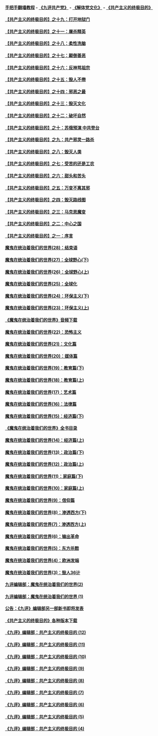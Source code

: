 #### [手把手翻墙教程](https://github.com/gfw-breaker/guides/wiki) -  [《九评共产党》](https://github.com/gfw-breaker/9ping.md?t=05042136) - [《解体党文化》](https://github.com/gfw-breaker/jtdwh.md?t=05042136) - [《共产主义的终极目的》](https://github.com/gfw-breaker/gczydzjmd.md?t=05042136)

#### [【共产主义的终极目的】之十九：打开地狱门](../pages/nsc422/n11206376.md?t=05042136) 

#### [【共产主义的终极目的】之十一：屠杀精英](../pages/nsc422/n11118442.md?t=05042136) 

#### [【共产主义的终极目的】之十八：柔性洗脑](../pages/nsc422/n11199994.md?t=05042136) 

#### [【共产主义的终极目的】之十七：颠倒善恶](../pages/nsc422/n11179782.md?t=05042136) 

#### [【共产主义的终极目的】之十六：反神骂祖宗](../pages/nsc422/n11166798.md?t=05042136) 

#### [【共产主义的终极目的】之十五：毁人不倦](../pages/nsc422/n11166792.md?t=05042136) 

#### [【共产主义的终极目的】之十四：邪恶之最](../pages/nsc422/n11150249.md?t=05042136) 

#### [【共产主义的终极目的】之十三：毁灭文化](../pages/nsc422/n11135227.md?t=05042136) 

#### [【共产主义的终极目的】之十二：破坏自然](../pages/nsc422/n11135214.md?t=05042136) 

#### [【共产主义的终极目的】之十：苏俄预演 中共登台](../pages/nsc422/n11118424.md?t=05042136) 

#### [【共产主义的终极目的】之九：共产邪灵一路杀](../pages/nsc422/n11114139.md?t=05042136) 

#### [【共产主义的终极目的】之八：毁灭人类](../pages/nsc422/n11108503.md?t=05042136) 

#### [【共产主义的终极目的】之七：受苦的还是工农](../pages/nsc422/n11101809.md?t=05042136) 

#### [【共产主义的终极目的】之六：甜头和苦头](../pages/nsc422/n11096971.md?t=05042136) 

#### [【共产主义的终极目的】之五：万变不离其邪](../pages/nsc422/n11091285.md?t=05042136) 

#### [【共产主义的终极目的】之四：毁灭路线图](../pages/nsc422/n11086284.md?t=05042136) 

#### [【共产主义的终极目的】之三：马克思魔变](../pages/nsc422/n11061941.md?t=05042136) 

#### [【共产主义的终极目的】之二：中心之国](../pages/nsc422/n11047728.md?t=05042136) 

#### [【共产主义的终极目的】之一：序言](../pages/nsc422/n11086077.md?t=05042136) 

#### [魔鬼在统治着我们的世界(28)：结束语](../pages/nsc422/n10936246.md?t=05042136) 

#### [魔鬼在统治着我们的世界(27)：全球野心(下)](../pages/nsc422/n10928319.md?t=05042136) 

#### [魔鬼在统治着我们的世界(26)：全球野心(上)](../pages/nsc422/n10900318.md?t=05042136) 

#### [魔鬼在统治着我们的世界(25)：全球化](../pages/nsc422/n10788205.md?t=05042136) 

#### [魔鬼在统治着我们的世界(24)：环保主义(下)](../pages/nsc422/n10695307.md?t=05042136) 

#### [魔鬼在统治着我们的世界(23)：环保主义(上)](../pages/nsc422/n10688613.md?t=05042136) 

#### [《魔鬼在统治着我们的世界》音频下载](../pages/nsc422/n10635553.md?t=05042136) 

#### [魔鬼在统治着我们的世界(22)：恐怖主义](../pages/nsc422/n10614727.md?t=05042136) 

#### [魔鬼在统治着我们的世界(21)：文化篇](../pages/nsc422/n10597706.md?t=05042136) 

#### [魔鬼在统治着我们的世界(20)：媒体篇](../pages/nsc422/n10586579.md?t=05042136) 

#### [魔鬼在统治着我们的世界(19)：教育篇(下)](../pages/nsc422/n10564808.md?t=05042136) 

#### [魔鬼在统治着我们的世界(18)：教育篇(上)](../pages/nsc422/n10526970.md?t=05042136) 

#### [魔鬼在统治着我们的世界(17)：艺术篇](../pages/nsc422/n10499093.md?t=05042136) 

#### [魔鬼在统治着我们的世界(16)：法律篇](../pages/nsc422/n10485969.md?t=05042136) 

#### [魔鬼在统治着我们的世界(15)：经济篇(下)](../pages/nsc422/n10469975.md?t=05042136) 

#### [《魔鬼在统治着我们的世界》全书目录](../pages/nsc422/n10464261.md?t=05042136) 

#### [魔鬼在统治着我们的世界(14)：经济篇(上)](../pages/nsc422/n10457370.md?t=05042136) 

#### [魔鬼在统治着我们的世界(13)：政治篇(下)](../pages/nsc422/n10448270.md?t=05042136) 

#### [魔鬼在统治着我们的世界(12)：政治篇(上)](../pages/nsc422/n10444576.md?t=05042136) 

#### [魔鬼在统治着我们的世界(11)：家庭篇(下)](../pages/nsc422/n10440961.md?t=05042136) 

#### [魔鬼在统治着我们的世界(10)：家庭篇(上)](../pages/nsc422/n10435448.md?t=05042136) 

#### [魔鬼在统治着我们的世界(9)：信仰篇](../pages/nsc422/n10432159.md?t=05042136) 

#### [魔鬼在统治着我们的世界(8)：渗透西方(下)](../pages/nsc422/n10429603.md?t=05042136) 

#### [魔鬼在统治着我们的世界(7)：渗透西方(上)](../pages/nsc422/n10426013.md?t=05042136) 

#### [魔鬼在统治着我们的世界(6)：输出革命](../pages/nsc422/n10421536.md?t=05042136) 

#### [魔鬼在统治着我们的世界(5)：东方杀戮](../pages/nsc422/n10417707.md?t=05042136) 

#### [魔鬼在统治着我们的世界(4)：欧洲发端](../pages/nsc422/n10414890.md?t=05042136) 

#### [魔鬼在统治着我们的世界(3)：毁人36计](../pages/nsc422/n10411583.md?t=05042136) 

#### [九评编辑部：魔鬼在统治着我们的世界(2)](../pages/nsc422/n10410036.md?t=05042136) 

#### [九评编辑部：魔鬼在统治着我们的世界 (1)](../pages/nsc422/n10406825.md?t=05042136) 

#### [公告：《九评》编辑部另一部新书即将发表](../pages/nsc422/n10405104.md?t=05042136) 

#### [《共产主义的终极目的》各种版本下载](../pages/nsc422/n10022138.md?t=05042136) 

#### [《九评》编辑部：共产主义的终极目的 (12)](../pages/nsc422/n9933272.md?t=05042136) 

#### [《九评》编辑部：共产主义的终极目的 (11)](../pages/nsc422/n9924973.md?t=05042136) 

#### [《九评》编辑部：共产主义的终极目的 (10)](../pages/nsc422/n9920883.md?t=05042136) 

#### [《九评》编辑部：共产主义的终极目的 (9)](../pages/nsc422/n9916363.md?t=05042136) 

#### [《九评》编辑部：共产主义的终极目的 (8)](../pages/nsc422/n9912488.md?t=05042136) 

#### [《九评》编辑部：共产主义的终极目的 (7)](../pages/nsc422/n9901176.md?t=05042136) 

#### [《九评》编辑部：共产主义的终极目的 (6)](../pages/nsc422/n9899359.md?t=05042136) 

#### [《九评》编辑部：共产主义的终极目的 (5)](../pages/nsc422/n9893174.md?t=05042136) 

#### [《九评》编辑部：共产主义的终极目的 (4)](../pages/nsc422/n9891246.md?t=05042136) 

